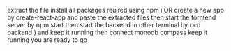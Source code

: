 extract the file 
install all packages reuired using npm i OR create a new app by create-react-app and paste the extracted files
then start the forntend server by npm start
then start the backend in other terminal by ( cd backend ) and keep it running
then connect monodb compass keep it running
you are ready to go
